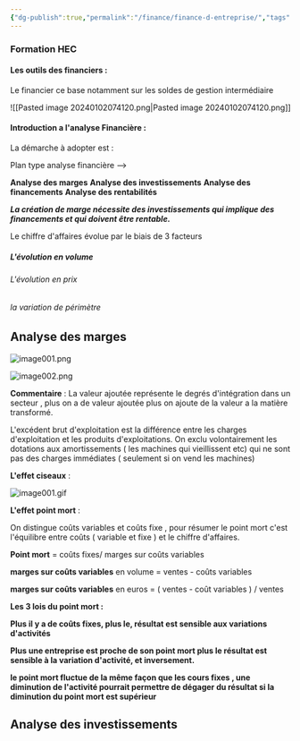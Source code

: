 ```yaml
---
{"dg-publish":true,"permalink":"/finance/finance-d-entreprise/","tags":["gardenEntry"]}
---
```


### Formation HEC 

#### Les outils des financiers :

Le financier ce base notamment sur les soldes de gestion intermédiaire

![[Pasted image 20240102074120.png\|Pasted image 20240102074120.png]]



#### Introduction a l'analyse Financière :

La démarche à adopter est : 

Plan type analyse financière -->

**Analyse des marges**
**Analyse des investissements**
**Analyse des financements**
**Analyse des rentabilités**

***La création de marge nécessite des investissements qui implique des financements et qui doivent être rentable.***

Le chiffre d'affaires évolue par le biais de 3 facteurs

##### L'évolution en volume 

###### L'évolution en prix

###### la variation de périmètre


## Analyse des marges 

![image001.png](/img/user/Sources/image001.png)

![image002.png](/img/user/Sources/image002.png)


**Commentaire** :
La valeur ajoutée représente le degrés d'intégration dans un secteur , plus on a de valeur ajoutée plus on ajoute de la valeur a la matière transformé.

L'excédent brut d'exploitation est la différence entre les charges d'exploitation et les produits d'exploitations. On exclu volontairement les dotations aux amortissements ( les machines qui vieillissent etc) qui ne sont pas des charges immédiates ( seulement si on vend les machines)

**L'effet ciseaux** :

![image001.gif](/img/user/Sources/image001.gif)

**L'effet point mort** :

On distingue coûts variables et coûts fixe , pour résumer le point mort c'est l'équilibre entre coûts ( variable et fixe ) et le chiffre d'affaires.


**Point mort** = coûts fixes/ marges sur coûts variables

**marges sur coûts variables** en volume = ventes - coûts variables

**marges sur coûts variables** en euros = ( ventes - coût variables ) / ventes


**Les 3 lois du point mort :**

**Plus il y a de coûts fixes, plus le, résultat est sensible aux variations d'activités**

**Plus une entreprise est proche de son point mort plus le résultat est sensible à la variation d'activité, et inversement.**

**le point mort fluctue de la même façon que les cours fixes , une diminution de l'activité pourrait permettre de dégager du résultat si la diminution du point mort est supérieur**





## Analyse des investissements

